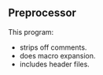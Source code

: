 ## Preprocessor
This program:
- strips off comments.<br />
- does macro expansion.<br />
- includes header files.
